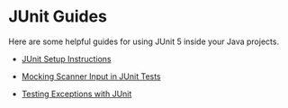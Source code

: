 # JUnit Guides

Here are some helpful guides for using JUnit 5 inside your Java projects.

- [JUnit Setup Instructions](junit-setup-instructions.md)

- [Mocking Scanner Input in JUnit Tests](mocking-scanner-instructions.md)

- [Testing Exceptions with JUnit](testing-exceptions.md)